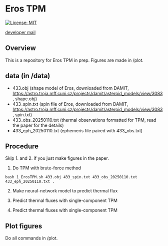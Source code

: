 # Eros TPM
[![License: MIT](https://img.shields.io/badge/License-MIT-yellow.svg)](https://opensource.org/licenses/MIT)

[developer mail](mailto:jbeniyama@oca.eu)

## Overview
This is a repository for Eros TPM in prep.
Figures are made in /plot.

## data (in /data)
* 433.obj (shape model of Eros, downloaded from DAMIT, https://astro.troja.mff.cuni.cz/projects/damit/asteroid_models/view/3083, shape.obj)
* 433_spin.txt (spin file of Eros, downloaded from DAMIT, https://astro.troja.mff.cuni.cz/projects/damit/asteroid_models/view/3083, spin.txt)
* 433_obs_20250110.txt (thermal observations formatted for TPM, read the paper for the details)
* 433_eph_20250110.txt (ephemeris file paired with 433_obs.txt)

## Procedure
Skip 1. and 2. if you just make figures in the paper.

1. Do TPM with brute-force method
```
bash 1_ErosTPM.sh 433.obj 433_spin.txt 433_obs_20250110.txt 433_eph_20250110.txt .
```

2. Make neural-network model to predict thermal flux

3. Predict thermal fluxes with single-component TPM

4. Predict thermal fluxes with single-component TPM

## Plot figures
Do all commands in /plot.
```
```
